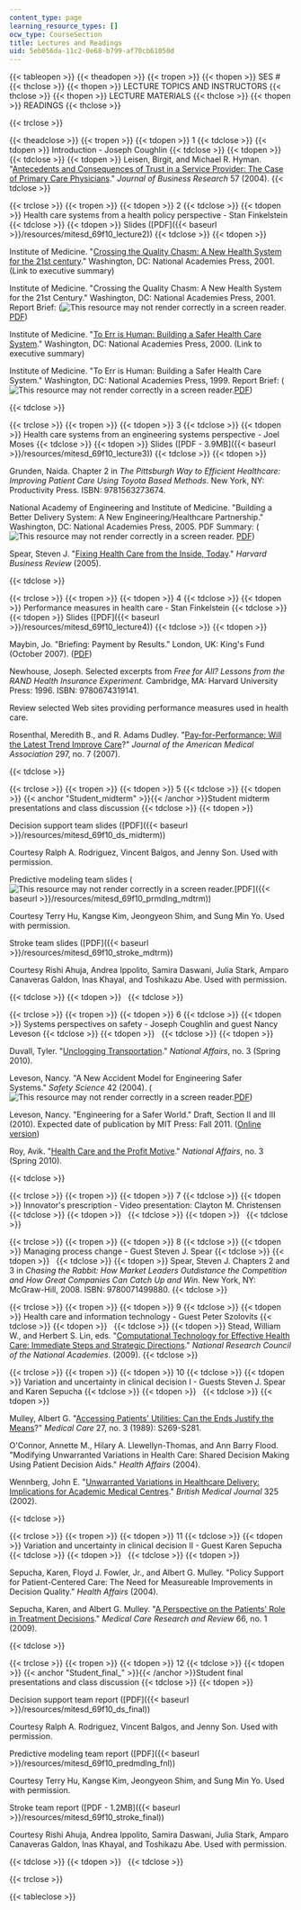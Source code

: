 ```yaml
---
content_type: page
learning_resource_types: []
ocw_type: CourseSection
title: Lectures and Readings
uid: 5eb056da-11c2-0e68-b799-af70cb61050d
---
```


{{< tableopen >}}
{{< theadopen >}}
{{< tropen >}}
{{< thopen >}}
SES #
{{< thclose >}}
{{< thopen >}}
LECTURE TOPICS AND INSTRUCTORS
{{< thclose >}}
{{< thopen >}}
LECTURE MATERIALS
{{< thclose >}}
{{< thopen >}}
READINGS
{{< thclose >}}

{{< trclose >}}

{{< theadclose >}}
{{< tropen >}}
{{< tdopen >}}
1
{{< tdclose >}}
{{< tdopen >}}
Introduction - Joseph Coughlin
{{< tdclose >}}
{{< tdopen >}}
 
{{< tdclose >}}
{{< tdopen >}}
Leisen, Birgit, and Michael R. Hyman. "[Antecedents and Consequences of Trust in a Service Provider: The Case of Primary Care Physicians](http://dx.doi.org/10.1016/S0148-2963(02)00343-0)." _Journal of Business Research_ 57 (2004).
{{< tdclose >}}

{{< trclose >}}
{{< tropen >}}
{{< tdopen >}}
2
{{< tdclose >}}
{{< tdopen >}}
Health care systems from a health policy perspective - Stan Finkelstein
{{< tdclose >}}
{{< tdopen >}}
Slides ([PDF]({{< baseurl >}}/resources/mitesd_69f10_lecture2))
{{< tdclose >}}
{{< tdopen >}}


Institute of Medicine. "[Crossing the Quality Chasm: A New Health System for the 21st century](http://www.nap.edu/openbook.php?record_id=10027&page=1)." Washington, DC: National Academies Press, 2001. (Link to executive summary)

Institute of Medicine. "Crossing the Quality Chasm: A New Health System for the 21st Century." Washington, DC: National Academies Press, 2001. Report Brief: (![This resource may not render correctly in a screen reader.](/images/inacessible.gif)[PDF](http://books.nap.edu/html/quality_chasm/reportbrief.pdf))

Institute of Medicine. "[To Err is Human: Building a Safer Health Care System](http://www.nap.edu/openbook.php?record_id=9728&page=1)." Washington, DC: National Academies Press, 2000. (Link to executive summary)

Institute of Medicine. "To Err is Human: Building a Safer Health Care System." Washington, DC: National Academies Press, 1999. Report Brief: (![This resource may not render correctly in a screen reader.](/images/inacessible.gif)[PDF](http://www.nationalacademies.org/hmd/~/media/Files/Report%20Files/1999/To-Err-is-Human/To%20Err%20is%20Human%201999%20%20report%20brief.pdf))


{{< tdclose >}}

{{< trclose >}}
{{< tropen >}}
{{< tdopen >}}
3
{{< tdclose >}}
{{< tdopen >}}
Health care systems from an engineering systems perspective - Joel Moses
{{< tdclose >}}
{{< tdopen >}}
Slides ([PDF - 3.9MB]({{< baseurl >}}/resources/mitesd_69f10_lecture3))
{{< tdclose >}}
{{< tdopen >}}


Grunden, Naida. Chapter 2 in _The Pittsburgh Way to Efficient Healthcare: Improving Patient Care Using Toyota Based Methods_. New York, NY: Productivity Press. ISBN: 9781563273674.

National Academy of Engineering and Institute of Medicine. "Building a Better Delivery System: A New Engineering/Healthcare Partnership." Washington, DC: National Academies Press, 2005. PDF Summary: (![This resource may not render correctly in a screen reader.](/images/inacessible.gif) [PDF](http://www.nap.edu/nap-cgi/report.cgi?record_id=11378&type=pdfxsum))

Spear, Steven J. "[Fixing Health Care from the Inside, Today](http://hbr.org/2005/09/fixing-health-care-from-the-inside-today/ar/1#)." _Harvard Business Review_ (2005).


{{< tdclose >}}

{{< trclose >}}
{{< tropen >}}
{{< tdopen >}}
4
{{< tdclose >}}
{{< tdopen >}}
Performance measures in health care - Stan Finkelstein
{{< tdclose >}}
{{< tdopen >}}
Slides ([PDF]({{< baseurl >}}/resources/mitesd_69f10_lecture4))
{{< tdclose >}}
{{< tdopen >}}


Maybin, Jo. "Briefing: Payment by Results." London, UK: King's Fund (October 2007). ([PDF](http://www.kingsfund.org.uk/document.rm?id=7210))

Newhouse, Joseph. Selected excerpts from _Free for All? Lessons from the RAND Health Insurance Experiment._ Cambridge, MA: Harvard University Press: 1996. ISBN: 9780674319141.

Review selected Web sites providing performance measures used in health care.

Rosenthal, Meredith B., and R. Adams Dudley. "[Pay-for-Performance: Will the Latest Trend Improve Care](http://jama.ama-assn.org/content/297/7/740)?" _Journal of the American Medical Association_ 297, no. 7 (2007).


{{< tdclose >}}

{{< trclose >}}
{{< tropen >}}
{{< tdopen >}}
5
{{< tdclose >}}
{{< tdopen >}}
{{< anchor "Student_midterm" >}}{{< /anchor >}}Student midterm presentations and class discussion
{{< tdclose >}}
{{< tdopen >}}


Decision support team slides ([PDF]({{< baseurl >}}/resources/mitesd_69f10_ds_midterm))

Courtesy Ralph A. Rodriguez, Vincent Balgos, and Jenny Son. Used with permission.

Predictive modeling team slides (![This resource may not render correctly in a screen reader.](/images/inacessible.gif)[PDF]({{< baseurl >}}/resources/mitesd_69f10_prmdlng_mdtrm))

Courtesy Terry Hu, Kangse Kim, Jeongyeon Shim, and Sung Min Yo. Used with permission.

Stroke team slides ([PDF]({{< baseurl >}}/resources/mitesd_69f10_stroke_mdtrm))

Courtesy Rishi Ahuja, Andrea Ippolito, Samira Daswani, Julia Stark, Amparo Canaveras Galdon, Inas Khayal, and Toshikazu Abe. Used with permission.


{{< tdclose >}}
{{< tdopen >}}
 
{{< tdclose >}}

{{< trclose >}}
{{< tropen >}}
{{< tdopen >}}
6
{{< tdclose >}}
{{< tdopen >}}
Systems perspectives on safety - Joseph Coughlin and guest Nancy Leveson
{{< tdclose >}}
{{< tdopen >}}
 
{{< tdclose >}}
{{< tdopen >}}


Duvall, Tyler. "[Unclogging Transportation](http://www.nationalaffairs.com/publications/detail/unclogging-transportation)." _National Affairs_, no. 3 (Spring 2010).

Leveson, Nancy. "A New Accident Model for Engineering Safer Systems." _Safety Science_ 42 (2004). (![This resource may not render correctly in a screen reader.](/images/inacessible.gif)[PDF](http://sunnyday.mit.edu/accidents/safetyscience-single.pdf))

Leveson, Nancy. "Engineering for a Safer World." Draft, Section II and III (2010). Expected date of publication by MIT Press: Fall 2011. ([Online version](http://sunnyday.mit.edu/safer-world/))

Roy, Avik. "[Health Care and the Profit Motive](http://www.nationalaffairs.com/publications/detail/health-care-and-the-profit-motive)." _National Affairs_, no. 3 (Spring 2010).


{{< tdclose >}}

{{< trclose >}}
{{< tropen >}}
{{< tdopen >}}
7
{{< tdclose >}}
{{< tdopen >}}
Innovator's prescription - Video presentation: Clayton M. Christensen
{{< tdclose >}}
{{< tdopen >}}
 
{{< tdclose >}}
{{< tdopen >}}
 
{{< tdclose >}}

{{< trclose >}}
{{< tropen >}}
{{< tdopen >}}
8
{{< tdclose >}}
{{< tdopen >}}
Managing process change - Guest Steven J. Spear
{{< tdclose >}}
{{< tdopen >}}
 
{{< tdclose >}}
{{< tdopen >}}
Spear, Steven J. Chapters 2 and 3 in _Chasing the Rabbit: How Market Leaders Outdistance the Competition and How Great Companies Can Catch Up and Win_. New York, NY: McGraw-Hill, 2008. ISBN: 9780071499880.
{{< tdclose >}}

{{< trclose >}}
{{< tropen >}}
{{< tdopen >}}
9
{{< tdclose >}}
{{< tdopen >}}
Health care and information technology - Guest Peter Szolovits
{{< tdclose >}}
{{< tdopen >}}
 
{{< tdclose >}}
{{< tdopen >}}
Stead, William W., and Herbert S. Lin, eds. "[Computational Technology for Effective Health Care: Immediate Steps and Strategic Directions](http://www.nap.edu/openbook.php?record_id=12572&page=1)." _National Research Council of the National Academies_. (2009).
{{< tdclose >}}

{{< trclose >}}
{{< tropen >}}
{{< tdopen >}}
10
{{< tdclose >}}
{{< tdopen >}}
Variation and uncertainty in clinical decision I - Guests Steven J. Spear and Karen Sepucha
{{< tdclose >}}
{{< tdopen >}}
 
{{< tdclose >}}
{{< tdopen >}}


Mulley, Albert G. "[Accessing Patients' Utilities: Can the Ends Justify the Means](http://journals.lww.com/lww-medicalcare/Abstract/1989/03001/Assessing_Patients__Utilities__Can_the_Ends.21.aspx)?" _Medical Care_ 27, no. 3 (1989): S269-S281.

O'Connor, Annette M., Hilary A. Llewellyn-Thomas, and Ann Barry Flood. "Modifying Unwarranted Variations in Health Care: Shared Decision Making Using Patient Decision Aids." _Health Affairs_ (2004).

Wennberg, John E. "[Unwarranted Variations in Healthcare Delivery: Implications for Academic Medical Centres](http://www.bmj.com/content/325/7370/961.extract)." _British Medical Journal_ 325 (2002).


{{< tdclose >}}

{{< trclose >}}
{{< tropen >}}
{{< tdopen >}}
11
{{< tdclose >}}
{{< tdopen >}}
Variation and uncertainty in clinical decision II - Guest Karen Sepucha
{{< tdclose >}}
{{< tdopen >}}
 
{{< tdclose >}}
{{< tdopen >}}


Sepucha, Karen, Floyd J. Fowler, Jr., and Albert G. Mulley. "Policy Support for Patient-Centered Care: The Need for Measureable Improvements in Decision Quality." _Health Affairs_ (2004).

Sepucha, Karen, and Albert G. Mulley. "[A Perspective on the Patients' Role in Treatment Decisions](http://mcr.sagepub.com/content/66/1_suppl/53S.abstract)." _Medical Care Research and Review_ 66, no. 1 (2009).


{{< tdclose >}}

{{< trclose >}}
{{< tropen >}}
{{< tdopen >}}
12
{{< tdclose >}}
{{< tdopen >}}
{{< anchor "Student_final_" >}}{{< /anchor >}}Student final presentations and class discussion
{{< tdclose >}}
{{< tdopen >}}


Decision support team report ([PDF]({{< baseurl >}}/resources/mitesd_69f10_ds_final))

Courtesy Ralph A. Rodriguez, Vincent Balgos, and Jenny Son. Used with permission.

Predictive modeling team report ([PDF]({{< baseurl >}}/resources/mitesd_69f10_predmdlng_fnl))

Courtesy Terry Hu, Kangse Kim, Jeongyeon Shim, and Sung Min Yo. Used with permission.

Stroke team report ([PDF - 1.2MB]({{< baseurl >}}/resources/mitesd_69f10_stroke_final))

Courtesy Rishi Ahuja, Andrea Ippolito, Samira Daswani, Julia Stark, Amparo Canaveras Galdon, Inas Khayal, and Toshikazu Abe. Used with permission.


{{< tdclose >}}
{{< tdopen >}}
 
{{< tdclose >}}

{{< trclose >}}

{{< tableclose >}}